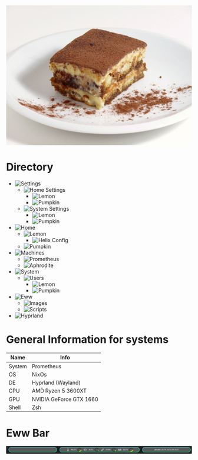 ![Tiramisu](.github/tiramisu.jpg)

# Directory
- ![Settings](settings)
  * ![Home Settings](settings/home)
    * ![Lemon](settings/home/lemon.nix)
    * ![Pumpkin](settings/home/pumpkin.nix)
  * ![System Settings](settings/system)
    * ![Lemon](settings/system/lemon.nix)
    * ![Pumpkin](settings/system/pumpkin.nix)
- ![Home](home)
  * ![Lemon](home/lemon)
    * ![Helix Config](home/lemon/helix.nix)
  * ![Pumpkin](home/pumpkin)
- ![Machines](machines)
  * ![Prometheus](machines/prometheus)
  * ![Aphrodite](machines/aphrodite)
- ![System](/)
  * ![Users](system)
    * ![Lemon](system/lemon)
    * ![Pumpkin](system/pumpkin)
- ![Eww](https://github.com/LemonjamesD/dots/tree/eww)
  * ![Images](https://github.com/LemonjamesD/dots/tree/eww/images)
  * ![Scripts](https://github.com/LemonjamesD/dots/tree/eww/scripts)
- ![Hyprland](https://github.com/LemonjamesD/dots/tree/hyprland)

# General Information for systems
| Name | Info |
| --- | --- |
| System | Prometheus |
| OS | NixOs |
| DE | Hyprland (Wayland) | 
| CPU | AMD Ryzen 5 3600XT |
| GPU | NVIDIA GeForce GTX 1660 |
| Shell | Zsh |

# Eww Bar
![EwwBar](.github/ewwbar.png)


